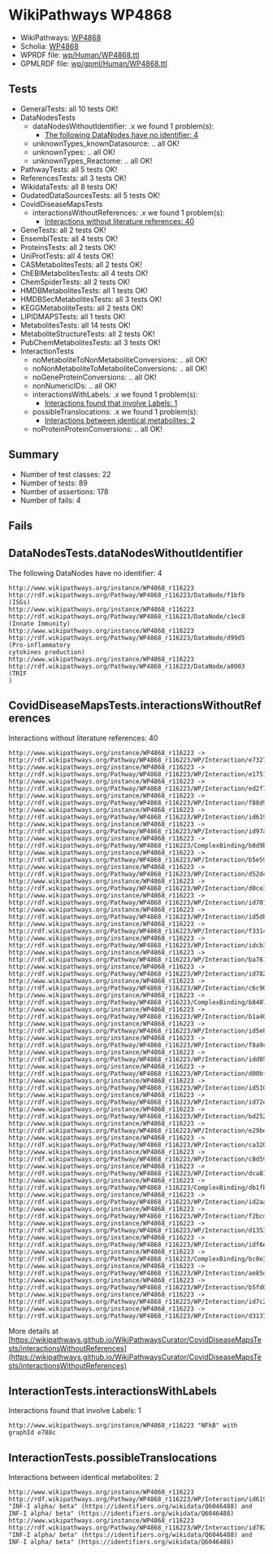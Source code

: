 # WikiPathways WP4868

* WikiPathways: [WP4868](https://identifiers.org/wikipathways:WP4868)
* Scholia: [WP4868](https://scholia.toolforge.org/wikipathways/WP4868)
* WPRDF file: [wp/Human/WP4868.ttl](../wp/Human/WP4868.ttl)
* GPMLRDF file: [wp/gpml/Human/WP4868.ttl](../wp/gpml/Human/WP4868.ttl)

## Tests
* GeneralTests: all 10 tests OK!
* DataNodesTests
    * dataNodesWithoutIdentifier: .x we found 1 problem(s):
        * [The following DataNodes have no identifier: 4](#d2d32fa3)
    * unknownTypes_knownDatasource: .. all OK!
    * unknownTypes: .. all OK!
    * unknownTypes_Reactome: .. all OK!
* PathwayTests: all 5 tests OK!
* ReferencesTests: all 3 tests OK!
* WikidataTests: all 8 tests OK!
* OudatedDataSourcesTests: all 5 tests OK!
* CovidDiseaseMapsTests
    * interactionsWithoutReferences: .x we found 1 problem(s):
        * [Interactions without literature references: 40](#9701cd3e)
* GeneTests: all 2 tests OK!
* EnsemblTests: all 4 tests OK!
* ProteinsTests: all 2 tests OK!
* UniProtTests: all 4 tests OK!
* CASMetabolitesTests: all 2 tests OK!
* ChEBIMetabolitesTests: all 4 tests OK!
* ChemSpiderTests: all 2 tests OK!
* HMDBMetabolitesTests: all 1 tests OK!
* HMDBSecMetabolitesTests: all 3 tests OK!
* KEGGMetaboliteTests: all 2 tests OK!
* LIPIDMAPSTests: all 1 tests OK!
* MetabolitesTests: all 14 tests OK!
* MetaboliteStructureTests: all 2 tests OK!
* PubChemMetabolitesTests: all 3 tests OK!
* InteractionTests
    * noMetaboliteToNonMetaboliteConversions: .. all OK!
    * noNonMetaboliteToMetaboliteConversions: .. all OK!
    * noGeneProteinConversions: .. all OK!
    * nonNumericIDs: .. all OK!
    * interactionsWithLabels: .x we found 1 problem(s):
        * [Interactions found that involve Labels: 1](#630d2678)
    * possibleTranslocations: .x we found 1 problem(s):
        * [Interactions between identical metabolites: 2](#d59038c5)
    * noProteinProteinConversions: .. all OK!


## Summary

* Number of test classes: 22
* Number of tests: 89
* Number of assertions: 178
* Number of fails: 4

## Fails

<a name="d2d32fa3" />

## DataNodesTests.dataNodesWithoutIdentifier

The following DataNodes have no identifier: 4
```
http://www.wikipathways.org/instance/WP4868_r116223 http://rdf.wikipathways.org/Pathway/WP4868_r116223/DataNode/f1bfb (ISGs)
http://www.wikipathways.org/instance/WP4868_r116223 http://rdf.wikipathways.org/Pathway/WP4868_r116223/DataNode/c1ec8 (Innate Immunity)
http://www.wikipathways.org/instance/WP4868_r116223 http://rdf.wikipathways.org/Pathway/WP4868_r116223/DataNode/d99d5 (Pro-inflammatory 
cytokines production)
http://www.wikipathways.org/instance/WP4868_r116223 http://rdf.wikipathways.org/Pathway/WP4868_r116223/DataNode/a8003 (TRIF
)
```

<a name="9701cd3e" />

## CovidDiseaseMapsTests.interactionsWithoutReferences

Interactions without literature references: 40
```
http://www.wikipathways.org/instance/WP4868_r116223 -> http://rdf.wikipathways.org/Pathway/WP4868_r116223/WP/Interaction/e7327
http://www.wikipathways.org/instance/WP4868_r116223 -> http://rdf.wikipathways.org/Pathway/WP4868_r116223/WP/Interaction/e1751
http://www.wikipathways.org/instance/WP4868_r116223 -> http://rdf.wikipathways.org/Pathway/WP4868_r116223/WP/Interaction/ed2f7
http://www.wikipathways.org/instance/WP4868_r116223 -> http://rdf.wikipathways.org/Pathway/WP4868_r116223/WP/Interaction/f88d9
http://www.wikipathways.org/instance/WP4868_r116223 -> http://rdf.wikipathways.org/Pathway/WP4868_r116223/WP/Interaction/id619b1996
http://www.wikipathways.org/instance/WP4868_r116223 -> http://rdf.wikipathways.org/Pathway/WP4868_r116223/WP/Interaction/id97a8368b
http://www.wikipathways.org/instance/WP4868_r116223 -> http://rdf.wikipathways.org/Pathway/WP4868_r116223/ComplexBinding/b8d9b
http://www.wikipathways.org/instance/WP4868_r116223 -> http://rdf.wikipathways.org/Pathway/WP4868_r116223/WP/Interaction/b5e59
http://www.wikipathways.org/instance/WP4868_r116223 -> http://rdf.wikipathways.org/Pathway/WP4868_r116223/WP/Interaction/d52dc
http://www.wikipathways.org/instance/WP4868_r116223 -> http://rdf.wikipathways.org/Pathway/WP4868_r116223/WP/Interaction/d0ce3
http://www.wikipathways.org/instance/WP4868_r116223 -> http://rdf.wikipathways.org/Pathway/WP4868_r116223/WP/Interaction/id7018850f
http://www.wikipathways.org/instance/WP4868_r116223 -> http://rdf.wikipathways.org/Pathway/WP4868_r116223/WP/Interaction/id5db145b0
http://www.wikipathways.org/instance/WP4868_r116223 -> http://rdf.wikipathways.org/Pathway/WP4868_r116223/WP/Interaction/f3314
http://www.wikipathways.org/instance/WP4868_r116223 -> http://rdf.wikipathways.org/Pathway/WP4868_r116223/WP/Interaction/idcb3aff58
http://www.wikipathways.org/instance/WP4868_r116223 -> http://rdf.wikipathways.org/Pathway/WP4868_r116223/WP/Interaction/ba761
http://www.wikipathways.org/instance/WP4868_r116223 -> http://rdf.wikipathways.org/Pathway/WP4868_r116223/WP/Interaction/id782ae218
http://www.wikipathways.org/instance/WP4868_r116223 -> http://rdf.wikipathways.org/Pathway/WP4868_r116223/WP/Interaction/c6c90
http://www.wikipathways.org/instance/WP4868_r116223 -> http://rdf.wikipathways.org/Pathway/WP4868_r116223/ComplexBinding/b8407
http://www.wikipathways.org/instance/WP4868_r116223 -> http://rdf.wikipathways.org/Pathway/WP4868_r116223/WP/Interaction/b1a40
http://www.wikipathways.org/instance/WP4868_r116223 -> http://rdf.wikipathways.org/Pathway/WP4868_r116223/WP/Interaction/id5e8cde6a
http://www.wikipathways.org/instance/WP4868_r116223 -> http://rdf.wikipathways.org/Pathway/WP4868_r116223/WP/Interaction/f8a9c
http://www.wikipathways.org/instance/WP4868_r116223 -> http://rdf.wikipathways.org/Pathway/WP4868_r116223/WP/Interaction/idd0587e82
http://www.wikipathways.org/instance/WP4868_r116223 -> http://rdf.wikipathways.org/Pathway/WP4868_r116223/WP/Interaction/d00bf
http://www.wikipathways.org/instance/WP4868_r116223 -> http://rdf.wikipathways.org/Pathway/WP4868_r116223/WP/Interaction/id51069b65
http://www.wikipathways.org/instance/WP4868_r116223 -> http://rdf.wikipathways.org/Pathway/WP4868_r116223/WP/Interaction/id72e167d2
http://www.wikipathways.org/instance/WP4868_r116223 -> http://rdf.wikipathways.org/Pathway/WP4868_r116223/WP/Interaction/bd252
http://www.wikipathways.org/instance/WP4868_r116223 -> http://rdf.wikipathways.org/Pathway/WP4868_r116223/WP/Interaction/e29be
http://www.wikipathways.org/instance/WP4868_r116223 -> http://rdf.wikipathways.org/Pathway/WP4868_r116223/WP/Interaction/ca320
http://www.wikipathways.org/instance/WP4868_r116223 -> http://rdf.wikipathways.org/Pathway/WP4868_r116223/WP/Interaction/c8d59
http://www.wikipathways.org/instance/WP4868_r116223 -> http://rdf.wikipathways.org/Pathway/WP4868_r116223/WP/Interaction/dca81
http://www.wikipathways.org/instance/WP4868_r116223 -> http://rdf.wikipathways.org/Pathway/WP4868_r116223/ComplexBinding/db1fb
http://www.wikipathways.org/instance/WP4868_r116223 -> http://rdf.wikipathways.org/Pathway/WP4868_r116223/WP/Interaction/id2aa49a5d
http://www.wikipathways.org/instance/WP4868_r116223 -> http://rdf.wikipathways.org/Pathway/WP4868_r116223/WP/Interaction/f2bcd
http://www.wikipathways.org/instance/WP4868_r116223 -> http://rdf.wikipathways.org/Pathway/WP4868_r116223/WP/Interaction/d1353
http://www.wikipathways.org/instance/WP4868_r116223 -> http://rdf.wikipathways.org/Pathway/WP4868_r116223/WP/Interaction/idf6e0bc7f
http://www.wikipathways.org/instance/WP4868_r116223 -> http://rdf.wikipathways.org/Pathway/WP4868_r116223/ComplexBinding/bc0e3
http://www.wikipathways.org/instance/WP4868_r116223 -> http://rdf.wikipathways.org/Pathway/WP4868_r116223/WP/Interaction/ae85d
http://www.wikipathways.org/instance/WP4868_r116223 -> http://rdf.wikipathways.org/Pathway/WP4868_r116223/WP/Interaction/b5fd0
http://www.wikipathways.org/instance/WP4868_r116223 -> http://rdf.wikipathways.org/Pathway/WP4868_r116223/WP/Interaction/id7c297d34
http://www.wikipathways.org/instance/WP4868_r116223 -> http://rdf.wikipathways.org/Pathway/WP4868_r116223/WP/Interaction/d3137
```

More details at [https://wikipathways.github.io/WikiPathwaysCurator/CovidDiseaseMapsTests/interactionsWithoutReferences](https://wikipathways.github.io/WikiPathwaysCurator/CovidDiseaseMapsTests/interactionsWithoutReferences)

<a name="630d2678" />

## InteractionTests.interactionsWithLabels

Interactions found that involve Labels: 1
```
http://www.wikipathways.org/instance/WP4868_r116223 "NFkB" with graphId e788c
```

<a name="d59038c5" />

## InteractionTests.possibleTranslocations

Interactions between identical metabolites: 2
```
http://www.wikipathways.org/instance/WP4868_r116223 http://rdf.wikipathways.org/Pathway/WP4868_r116223/WP/Interaction/id619b1996 "INF-I alpha/ beta" (https://identifiers.org/wikidata/Q6046488) and 
INF-I alpha/ beta" (https://identifiers.org/wikidata/Q6046488)
http://www.wikipathways.org/instance/WP4868_r116223 http://rdf.wikipathways.org/Pathway/WP4868_r116223/WP/Interaction/id782ae218 "INF-I alpha/ beta" (https://identifiers.org/wikidata/Q6046488) and 
INF-I alpha/ beta" (https://identifiers.org/wikidata/Q6046488)
```

